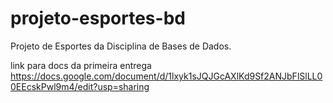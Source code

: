 # projeto-esportes-bd
Projeto de Esportes da Disciplina de Bases de Dados.

link para docs da primeira entrega https://docs.google.com/document/d/1lxyk1sJQJGcAXlKd9Sf2ANJbFlSlLL00EEcskPwl9m4/edit?usp=sharing
